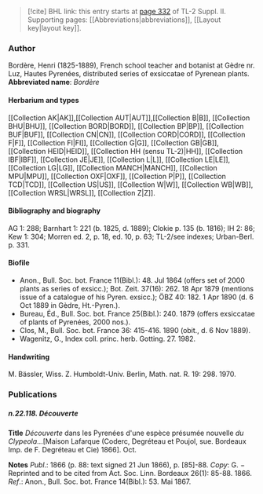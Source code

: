 > [!cite] BHL link: this entry starts at [page 332](https://www.biodiversitylibrary.org/page/33265529) of TL-2 Suppl. II.
> Supporting pages: [[Abbreviations|abbreviations]], [[Layout key|layout key]].

### Author

Bordère, Henri (1825-1889), French school teacher and botanist at Gèdre nr. Luz, Hautes Pyrenées, distributed series of exsiccatae of Pyrenean plants. 
**Abbreviated name**: *Bordère*

#### Herbarium and types

[[Collection AK|AK]],[[Collection AUT|AUT]],[[Collection B|B]], [[Collection BHU|BHU]], [[Collection BORD|BORD]], [[Collection BP|BP]], [[Collection BUF|BUF]], [[Collection CN|CN]], [[Collection CORD|CORD]], [[Collection F|F]], [[Collection FI|FI]], [[Collection G|G]], [[Collection GB|GB]], [[Collection HEID|HEID]], [[Collection HH (sensu TL-2)|HH]], [[Collection IBF|IBF]], [[Collection JE|JE]], [[Collection L|L]], [[Collection LE|LE]], [[Collection LG|LG]], [[Collection MANCH|MANCH]], [[Collection MPU|MPU]], [[Collection OXF|OXF]], [[Collection P|P]], [[Collection TCD|TCD]], [[Collection US|US]], [[Collection W|W]], [[Collection WB|WB]], [[Collection WRSL|WRSL]], [[Collection Z|Z]].

#### Bibliography and biography

AG 1: 288; Barnhart 1: 221 (b. 1825, d. 1889); Clokie p. 135 (b. 1816); IH 2: 86; Kew 1: 304; Morren ed. 2, p. 18, ed. 10, p. 63; TL-2/see indexes; Urban-Berl. p. 331.

#### Biofile

- Anon., Bull. Soc. bot. France 11(Bibl.): 48. Jul 1864 (offers set of 2000 plants as series of exsicc.); Bot. Zeit. 37(16): 262. 18 Apr 1879 (mentions issue of a catalogue of his Pyren. exsicc.); ÖBZ 40: 182. 1 Apr 1890 (d. 6 Oct 1889 in Gèdre, Ht.-Pyren.).
- Bureau, Éd., Bull. Soc. bot. France 25(Bibl.): 240. 1879 (offers exsiccatae of plants of Pyrenées, 2000 nos.).
- Clos, M., Bull. Soc. bot. France 36: 415-416. 1890 (obit., d. 6 Nov 1889).
- Wagenitz, G., Index coll. princ. herb. Gotting. 27. 1982.

#### Handwriting

M. Bässler, Wiss. Z. Humboldt-Univ. Berlin, Math. nat. R. 19: 298. 1970.

### Publications

##### n.22.118. Découverte

**Title**
*Découverte* dans les Pyrenées d'une espèce présumée nouvelle *du Clypeola*...\[Maison Lafarque (Coderc, Degréteau et Poujol, sue. Bordeaux Imp. de F. Degréteau et Cie) 1866\]. Oct.

**Notes**
*Publ*.: 1866 (p. 88: text signed 21 Jun 1866), p. \[85\]-88. *Copy*: G. − Reprinted and to be cited from Act. Soc. Linn. Bordeaux 26(1): 85-88. 1866.
*Ref*.: Anon., Bull. Soc. bot. France 14(Bibl.): 53. Mai 1867.

